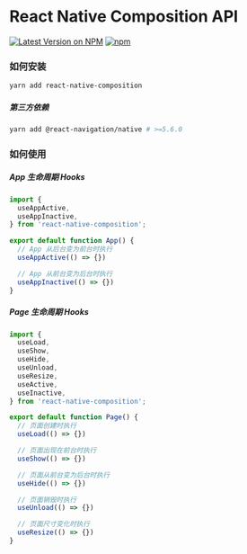 # React Native Composition API

[![Latest Version on NPM](https://img.shields.io/npm/v/react-native-composition.svg?style=flat-square)](https://npmjs.com/package/react-native-composition)
[![npm](https://img.shields.io/npm/dt/react-native-composition.svg?style=flat-square)](https://www.npmjs.com/package/react-native-composition)

### 如何安装

``` sh
yarn add react-native-composition
```

##### 第三方依赖

``` sh
yarn add @react-navigation/native # >=5.6.0
```


### 如何使用

##### App 生命周期 Hooks

``` js
import {
  useAppActive,
  useAppInactive,
} from 'react-native-composition';

export default function App() {
  // App 从后台变为前台时执行
  useAppActive(() => {})

  // App 从前台变为后台时执行
  useAppInactive(() => {})
}
```

##### Page 生命周期 Hooks

``` js
import {
  useLoad,
  useShow,
  useHide,
  useUnload,
  useResize,
  useActive,
  useInactive,
} from 'react-native-composition';

export default function Page() {
  // 页面创建时执行
  useLoad(() => {})

  // 页面出现在前台时执行
  useShow(() => {})

  // 页面从前台变为后台时执行
  useHide(() => {})

  // 页面销毁时执行
  useUnload(() => {})

  // 页面尺寸变化时执行
  useResize(() => {})
}
```
